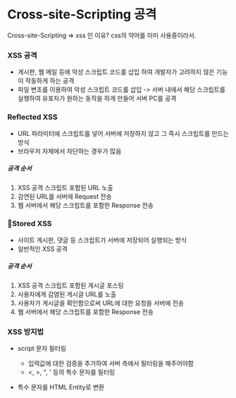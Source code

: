 # Cross-site-Scripting 공격

Cross-site-Scripting => xss 인 이유? css의 약어를 이미 사용중이라서.

### XSS 공격
  - 게시판, 웹 메일 등에 악성 스크립트 코드를 삽입 하여 개발자가 고려하지 않은 기능이 작동하게 하는 공격
  - 파일 변조를 이용하여 악성 스크립트 코드를 삽입 -> 서버 내에서 해당 스크립트를 실행하여 유포자가 원하는 동작을 하게 만들어 서버 PC를 공격

### Reflected XSS
  - URL 파라미터에 스크립트를 넣어 서버에 저장하지 않고 그 즉시 스크립트를 만드는 방식
  - 브라우저 자체에서 차단하는 경우가 많음

##### 공격 순서
  1. XSS 공격 스크립트 포함된 URL 노출
  2. 감연된 URL를 서버에 Request 전송
  3. 웹 서버에서 해당 스크립트를 포함한 Response 전송


### Stored XSS
  - 사이트 게시판, 댓글 등 스크립트가 서버에 저장되어 실행되는 방식
  - 일반적인 XSS 공격

##### 공격 순서
  1. XSS 공격 스크립트 포함된 게시글 포스팅
  2. 사용자에게 감염된 게시글 URL를 노출
  3. 사용자가 게시글을 확인함으로써 URL에 대한 요청을 서버에 전송
  4. 웹 서버에서 해당 스크립트를 포함한 Response 전송


### XSS 방지법
  - script 문자 필터링
    - 입력값에 대한 검증을 추가하여 서버 측에서 필터링을 해주어야함
    - <, >, ", ' 등의 특수 문자를 필터링
   
  - 특수 문자를 HTML Entity로 변환
